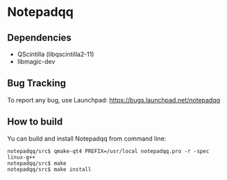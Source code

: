 Notepadqq
=========

Dependencies
------------
   * QScintilla (libqscintilla2-11)
   * libmagic-dev

Bug Tracking
------------
To report any bug, use Launchpad: https://bugs.launchpad.net/notepadqq

How to build
------------
Yu can build and install Notepadqq from command line:

    notepadqq/src$ qmake-qt4 PREFIX=/usr/local notepadqq.pro -r -spec linux-g++
    notepadqq/src$ make
    notepadqq/src$ make install
